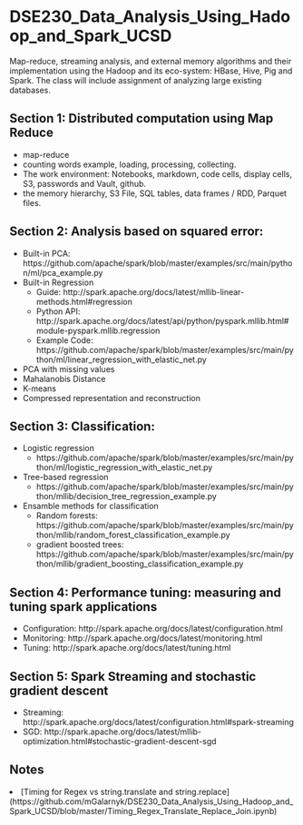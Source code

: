 # DSE230_Data_Analysis_Using_Hadoop_and_Spark_UCSD
Map-reduce, streaming analysis, and external memory algorithms and their implementation using the Hadoop and its eco-system: HBase, Hive, Pig and Spark. The class will include assignment of analyzing large existing databases.

  <h2 id="section-1-distributed-computation-using-map-reduce">Section 1: Distributed computation using Map Reduce</h2>
<ul>
  <li>map-reduce</li>
  <li>counting words example, loading, processing, collecting.</li>
  <li>The work environment: Notebooks, markdown, code cells, display cells, S3, passwords and Vault, github.</li>
  <li>the memory hierarchy, S3 File, SQL tables, data frames / RDD, Parquet files.</li>
</ul>

<h2 id="section-2-analysis-based-on-squared-error">Section 2: Analysis based on squared error:</h2>
<ul>
  <li>Built-in PCA: https://github.com/apache/spark/blob/master/examples/src/main/python/ml/pca_example.py</li>
  <li>Built-in Regression
    <ul>
      <li>Guide: http://spark.apache.org/docs/latest/mllib-linear-methods.html#regression</li>
      <li>Python API: http://spark.apache.org/docs/latest/api/python/pyspark.mllib.html#module-pyspark.mllib.regression</li>
      <li>Example Code: https://github.com/apache/spark/blob/master/examples/src/main/python/ml/linear_regression_with_elastic_net.py</li>
    </ul>
  </li>
  <li>PCA with missing values</li>
  <li>Mahalanobis Distance</li>
  <li>K-means</li>
  <li>Compressed representation and reconstruction</li>
</ul>

<h2 id="section-3-classification">Section 3: Classification:</h2>
<ul>
  <li>Logistic regression
    <ul>
      <li>https://github.com/apache/spark/blob/master/examples/src/main/python/ml/logistic_regression_with_elastic_net.py</li>
    </ul>
  </li>
  <li>Tree-based regression
    <ul>
      <li>https://github.com/apache/spark/blob/master/examples/src/main/python/mllib/decision_tree_regression_example.py</li>
    </ul>
  </li>
  <li>Ensamble methods for classification
    <ul>
      <li>Random forests: https://github.com/apache/spark/blob/master/examples/src/main/python/mllib/random_forest_classification_example.py</li>
      <li>gradient boosted trees: https://github.com/apache/spark/blob/master/examples/src/main/python/mllib/gradient_boosting_classification_example.py</li>
    </ul>
  </li>
</ul>

<h2 id="section-4-performance-tuning-measuring-and-tuning-spark-applications">Section 4: Performance tuning: measuring and tuning spark applications</h2>
<ul>
  <li>Configuration: http://spark.apache.org/docs/latest/configuration.html</li>
  <li>Monitoring: http://spark.apache.org/docs/latest/monitoring.html</li>
  <li>Tuning: http://spark.apache.org/docs/latest/tuning.html</li>
</ul>

<h2 id="section-5-spark-streaming-and-stochastic-gradient-descent">Section 5: Spark Streaming and stochastic gradient descent</h2>
<ul>
  <li>Streaming: http://spark.apache.org/docs/latest/configuration.html#spark-streaming</li>
  <li>SGD: http://spark.apache.org/docs/latest/mllib-optimization.html#stochastic-gradient-descent-sgd</li>
</ul>


## Notes 
<li>[Timing for Regex vs string.translate and string.replace](https://github.com/mGalarnyk/DSE230_Data_Analysis_Using_Hadoop_and_Spark_UCSD/blob/master/Timing_Regex_Translate_Replace_Join.ipynb) </li>
